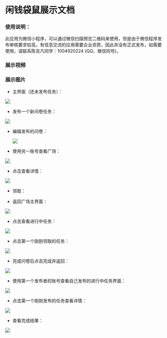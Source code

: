 # 闲钱袋鼠展示文档

### 使用说明：

此应用为微信小程序，可以通过微信扫描预览二维码来使用，但是由于微信程序发布审核要求较高，有信息交流的应用需要企业资质，因此并没有正式发布，如需要使用，请联系陈吉凡同学：1004920224 (QQ、微信同号)。

### 展示视频



### 展示图片

* 主界面（还未发布任务）：  

![](/images/zs1.png)   

* 发布一个新问卷任务：   

![](/images/zs2.png)  

* 编辑发布的问卷：       

  ![](/images/zs3.png)      

* 使用另一账号查看广场：  

![](/images/zs4.png)   

  

*  点击查看详情：

![](/images/zs5.png)  

* 领取：

*  返回广场主界面：

  ![](/images/zs7.png)  

* 点击查看进行中任务：

![](/images/zs8.png)  

* 点击第一个刚刚领取的任务：

![](/images/zs11.png)  

* 完成问卷后点击完成并返回：

![](/images/zs.png)



* 使用第一个发布者的账号查看自己发布的进行中任务界面：

![](/images/zs.png)  

* 点击第一个刚刚发布的任务查看详情：

![](/images/zs12.png)  

* 查看完成结果：

![](/images/zs13.png)  

  



